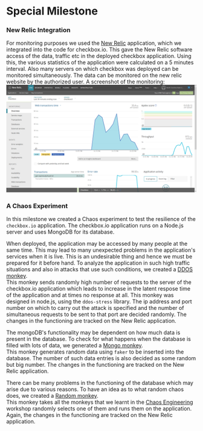 # Special Milestone  
   
### New Relic Integration   
For monitoring purposes we used the [New Relic](https://newrelic.com/) application, which we integrated into the code for checkbox.io. This gave the New Relic software access of the data, traffic etc in the deployed checkbox application. Using this, the various statistics of the application were calculated on a 5 minutes interval. Also many servers on which checkbox was deployed can be monitored simultaneously. The data can be monitored on the new relic website by the authorized user. A screenshot of the monitoring:  
![newrelic](new-relic.png)

   
### A Chaos Experiment  
In this milestone we created a Chaos experiment to test the resilience of the `checkbox.io` application. The checkbox.io application runs on a Node.js server and uses MongoDB for its database.  
   
When deployed, the application may be accessed by many people at the same time. This may lead to many unexpected problems in the application's services when it is live. This is an undesirable thing and hence we must be prepared for it before hand. To analyze the application in such high traffic situations and also in attacks that use such conditions, we created a [DDOS monkey](https://github.ncsu.edu/ppatel16/DevOpsKnights/blob/chaos/chaos/ddos-monkey.js).   
This monkey sends randomly high number of requests to the server of the checkbox.io application which leads to increase in the latent respose time of the application and at times no response at all. This monkey was designed in node.js, using the `ddos-stress` library. The ip address and port number on which to carry out the attack is specified and the number of simultaneous requests to be sent to that port are decided randomly. The changes in the functioning are tracked on the New Relic application.
    
The mongoDB's functionality may be dependent on how much data is present in the database. To check for what happens when the database is filled with lots of data, we generated a [Mongo monkey](https://github.ncsu.edu/ppatel16/DevOpsKnights/blob/chaos/files/monkeys/mongo-monkey.js).      
This monkey generates random data using `faker` to be inserted into the database. The number of such data entries is also decided as some random but big number. The changes in the functioning are tracked on the New Relic application.   
   
There can be many problems in the functioning of the database which may arise due to various reasons. To have an idea as to what random chaos does, we created a [Random monkey](https://github.ncsu.edu/ppatel16/DevOpsKnights/blob/chaos/random-monkey.js).   
This monkey takes all the monkeys that we learnt in the [Chaos Engineering](https://github.com/CSC-DevOps/Chaos) workshop randomly selects one of them and runs them on the application. Again, the changes in the functioning are tracked on the New Relic application.  
   

